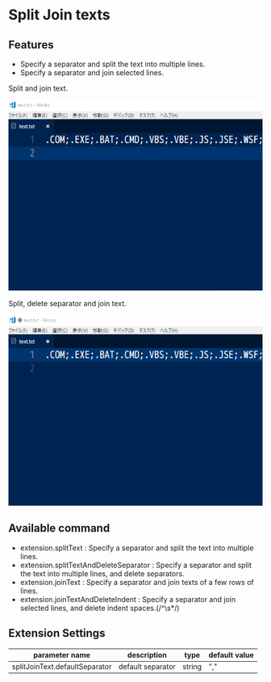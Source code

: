 # Split Join texts

## Features
* Specify a separator and split the text into multiple lines.
* Specify a separator and join selected lines.

Split and join text.

![Split and join text.](./images/splitjoin01.gif)

Split, delete separator and join text.

![Split, delete separator and join text.](./images/splitjoin02.gif)


## Available command
* extension.splitText : Specify a separator and split the text into multiple lines.
* extension.splitTextAndDeleteSeparator : Specify a separator and split the text into multiple lines, and delete separators.
* extension.joinText : Specify a separator and join texts of a few rows of lines.
* extension.joinTextAndDeleteIndent : Specify a separator and join selected lines, and delete indent spaces.(/^\s*/)

  
## Extension Settings

| parameter name                 | description       | type   | default value |
| ------------------------------ | ----------------- | ------ | ------------- |
| splitJoinText.defaultSeparator | default separator | string | ","           |


